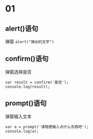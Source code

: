 # 01
## alert()语句
弹窗
`alert("弹出的文字")`
## confirm()语句
弹窗选择是否
```
var result = confirm('是否');
console.log(result);
```
## prompt()语句
弹窗输入文本
```
var a = prompt('请随便输入点什么东西吧');
console.log(a);
```
## 